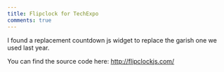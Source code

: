 ```yaml
---
title: Flipclock for TechExpo
comments: true
---
```


<script
			  src="https://code.jquery.com/jquery-1.12.4.min.js"
			  integrity="sha256-ZosEbRLbNQzLpnKIkEdrPv7lOy9C27hHQ+Xp8a4MxAQ="
			  crossorigin="anonymous"></script>
<link rel="stylesheet" href="/~kds38/assets/css/flipclock.css">
<script src="/~kds38/assets/js/flipclock.min.js"></script>

I found a replacement countdown js widget to replace the garish one we used last year.

You can find the source code here: <a href="http://flipclockjs.com/">http://flipclockjs.com/</a>

<div class="clock" markdown="1"></div>

<script type="text/javascript">
  var today = new Date();
  var t2 = new Date(2017, 03, 07, 9, 0, 0, 0);
  var dif = t2.getTime() - today.getTime();

  var Seconds_from_T1_to_T2 = dif / 1000;
  var Seconds_Between_Dates = Math.round(Seconds_from_T1_to_T2);
	var clock = $('.clock').FlipClock(Seconds_Between_Dates, {
		clockFace: 'DailyCounter',
		countdown: true
	});
</script>

